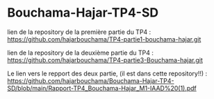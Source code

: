 # Bouchama-Hajar-TP4-SD
lien de la repository de la première partie du TP4 : 
https://github.com/hajarbouchama/TP4-partie1-bouchama-hajar.git

lien de la repository de la deuxième partie du TP4 : 
https://github.com/hajarbouchama/TP4-partie3-Bouchama-hajar.git

Le lien vers le repport des deux partie, (il est dans cette repository!!) :
https://github.com/hajarbouchama/Bouchama-Hajar-TP4-SD/blob/main/Rapport-TP4_Bouchama-Hajar_M1-IAAD%20(1).pdf
